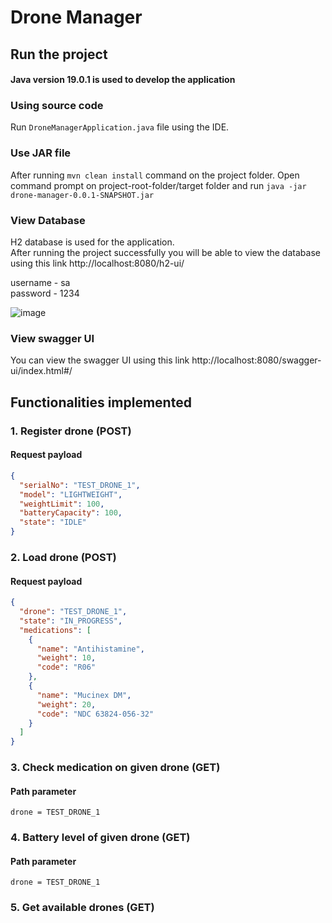 # Drone Manager

## Run the project
#### Java version 19.0.1 is used to develop the application

### Using source code
Run `DroneManagerApplication.java` file using the IDE.

### Use JAR file
After running `mvn clean install` command on the project folder.
Open command prompt on project-root-folder/target folder and run `java -jar drone-manager-0.0.1-SNAPSHOT.jar`

### View Database
H2 database is used for the application. <br />
After running the project successfully you will be able to view the database using this link http://localhost:8080/h2-ui/

username - sa <br />
password - 1234

![image](https://user-images.githubusercontent.com/8392195/200192212-d94d127b-2601-4318-b219-447643552760.png) <br />

### View swagger UI
You can view the swagger UI using this link http://localhost:8080/swagger-ui/index.html#/

## Functionalities implemented

### 1. Register drone (POST)
#### Request payload
```json
{
  "serialNo": "TEST_DRONE_1",
  "model": "LIGHTWEIGHT",
  "weightLimit": 100,
  "batteryCapacity": 100,
  "state": "IDLE"
}
```

### 2. Load drone (POST)
#### Request payload
```json
{
  "drone": "TEST_DRONE_1",
  "state": "IN_PROGRESS",
  "medications": [
    {
      "name": "Antihistamine",
      "weight": 10,
      "code": "R06"
    },
    {
      "name": "Mucinex DM",
      "weight": 20,
      "code": "NDC 63824-056-32"
    }
  ]
}
```

### 3. Check medication on given drone (GET)
#### Path parameter
`
drone = TEST_DRONE_1
`

### 4. Battery level of given drone (GET)
#### Path parameter
`
drone = TEST_DRONE_1
`

### 5. Get available drones (GET)
